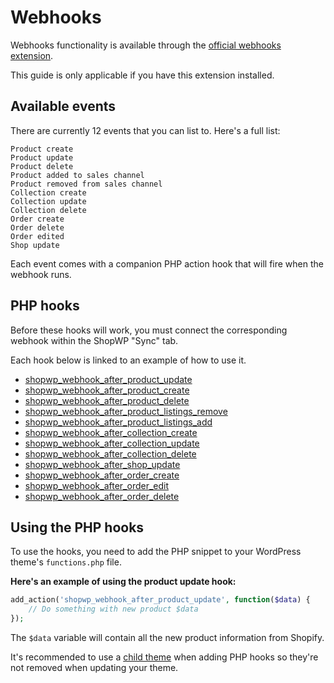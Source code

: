 # Webhooks

Webhooks functionality is available through the [official webhooks extension](https://wpshop.io/extensions/webhooks/).

This guide is only applicable if you have this extension installed.

## Available events

There are currently 12 events that you can list to. Here's a full list:

```
Product create
Product update
Product delete
Product added to sales channel
Product removed from sales channel
Collection create
Collection update
Collection delete
Order create
Order delete
Order edited
Shop update
```

Each event comes with a companion PHP action hook that will fire when the webhook runs.

## PHP hooks

Before these hooks will work, you must connect the corresponding webhook within the ShopWP "Sync" tab.

Each hook below is linked to an example of how to use it.

- [shopwp_webhook_after_product_update](/php-actions#shopwp_webhook_after_product_update)
- [shopwp_webhook_after_product_create](/php-actions#shopwp_webhook_after_product_create)
- [shopwp_webhook_after_product_delete](/php-actions#shopwp_webhook_after_product_delete)
- [shopwp_webhook_after_product_listings_remove](/php-actions#shopwp_webhook_after_product_listings_remove)
- [shopwp_webhook_after_product_listings_add](/php-actions#shopwp_webhook_after_product_listings_add)
- [shopwp_webhook_after_collection_create](/php-actions#shopwp_webhook_after_collection_create)
- [shopwp_webhook_after_collection_update](/php-actions#shopwp_webhook_after_collection_update)
- [shopwp_webhook_after_collection_delete](/php-actions#shopwp_webhook_after_collection_delete)
- [shopwp_webhook_after_shop_update](/php-actions#shopwp_webhook_after_shop_update)
- [shopwp_webhook_after_order_create](/php-actions#shopwp_webhook_after_order_create)
- [shopwp_webhook_after_order_edit](/php-actions#shopwp_webhook_after_order_edit)
- [shopwp_webhook_after_order_delete](/php-actions#shopwp_webhook_after_order_delete)

## Using the PHP hooks

To use the hooks, you need to add the PHP snippet to your WordPress theme's `functions.php` file.

**Here's an example of using the product update hook:**

```php
add_action('shopwp_webhook_after_product_update', function($data) {
    // Do something with new product $data
});
```

The `$data` variable will contain all the new product information from Shopify.

It's recommended to use a [child theme](https://developer.wordpress.org/themes/advanced-topics/child-themes/) when adding PHP hooks so they're not removed when updating your theme.
